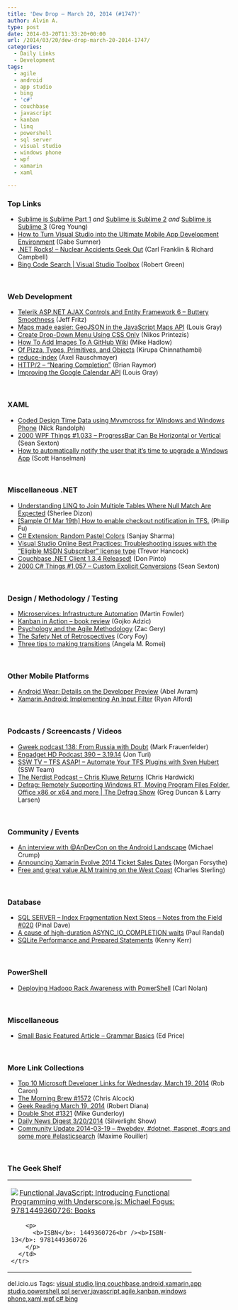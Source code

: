 ```yaml
---
title: 'Dew Drop – March 20, 2014 (#1747)'
author: Alvin A.
type: post
date: 2014-03-20T11:33:20+00:00
url: /2014/03/20/dew-drop-march-20-2014-1747/
categories:
  - Daily Links
  - Development
tags:
  - agile
  - android
  - app studio
  - bing
  - 'c#'
  - couchbase
  - javascript
  - kanban
  - linq
  - powershell
  - sql server
  - visual studio
  - windows phone
  - wpf
  - xamarin
  - xaml

---
```

### <a name="top"></a>Top Links

  * <a href="http://feedproxy.google.com/~r/CodeBetter/~3/6ZbN4TV8ieo/" target="_blank">Sublime is Sublime Part 1</a> _and_ <a href="http://feedproxy.google.com/~r/CodeBetter/~3/Dya8ZKFP538/" target="_blank">Sublime is Sublime 2</a> _and_ <a href="http://feedproxy.google.com/~r/CodeBetter/~3/aJ-ksaNZnfk/" target="_blank">Sublime is Sublime 3</a> (Greg Young)
  * <a href="http://feedproxy.google.com/~r/Telerik/~3/yfp-BE8hxyA/how-to-turn-visual-studio-into-the-ultimate-mobile-app-development-environment" target="_blank">How to Turn Visual Studio into the Ultimate Mobile App Development Environment</a> (Gabe Sumner)
  * <a href="http://www.dotnetrocks.com/default.aspx?ShowNum=960" target="_blank">.NET Rocks! &#8211; Nuclear Accidents Geek Out</a> (Carl Franklin & Richard Campbell)
  * <a href="http://channel9.msdn.com/Shows/Visual-Studio-Toolbox/Bing-Code-Search" target="_blank">Bing Code Search | Visual Studio Toolbox</a> (Robert Green)

&nbsp;

### <a name="web"></a>Web Development

  * <a href="http://feedproxy.google.com/~r/Telerik/~3/N-ZbdYog4NQ/asp-net-ajax-controls-entity-framework-6" target="_blank">Telerik ASP.NET AJAX Controls and Entity Framework 6 &#8211; Buttery Smoothness</a> (Jeff Fritz)
  * <a href="http://feedproxy.google.com/~r/GDBcode/~3/8gYQ4aPBeE0/maps-made-easier-geojson-in-javascript.html" target="_blank">Maps made easier: GeoJSON in the JavaScript Maps API</a> (Louis Gray)
  * <a href="http://java.dzone.com/articles/create-drop-down-menu-using" target="_blank">Create Drop-Down Menu Using CSS Only</a> (Nikos Printezis)
  * <a href="http://feedproxy.google.com/~r/CodeRant/~3/qWZxwd8RhYY/how-to-add-images-to-github-wiki.html" target="_blank">How To Add Images To A GitHub Wiki</a> (Mike Hadlow)
  * <a href="http://www.kirupa.com/html5/of_pizza_types_primitives_and_objects.htm" target="_blank">Of Pizza, Types, Primitives, and Objects</a> (Kirupa Chinnathambi)
  * <a href="http://feedproxy.google.com/~r/2ality/~3/mDESk9vBnmQ/reduce-index.html" target="_blank">reduce-index</a> (Axel Rauschmayer)
  * <a href="http://msopentech.com/blog/2014/03/19/http2-nearing-completion/" target="_blank">HTTP/2 – “Nearing Completion”</a> (Brian Raymor)
  * <a href="http://feedproxy.google.com/~r/GDBcode/~3/8tnaa84OpSM/improving-google-calendar-api.html" target="_blank">Improving the Google Calendar API</a> (Louis Gray)

&nbsp;

### <a name="silverlight"></a>XAML

  * <a href="http://feedproxy.google.com/~r/NicksNetTravels/~3/w_z8sNC7vj4/post.aspx" target="_blank">Coded Design Time Data using Mvvmcross for Windows and Windows Phone</a> (Nick Randolph)
  * <a href="http://wpf.2000things.com/2014/03/20/1033-progressbar-can-be-horizontal-or-vertical/" target="_blank">2000 WPF Things #1,033 – ProgressBar Can Be Horizontal or Vertical</a> (Sean Sexton)
  * <a href="http://t.co/LvYd1x3IEa" target="_blank">How to automatically notify the user that it&#8217;s time to upgrade a Windows App</a> (Scott Hanselman)

&nbsp;

### <a name="dotnet"></a>Miscellaneous .NET

  * <a href="http://feedproxy.google.com/~r/MSSQLTips-LatestSqlServerTips/~3/mG3dDvR3urk/tip.asp" target="_blank">Understanding LINQ to Join Multiple Tables Where Null Match Are Expected</a> (Sherlee Dizon)
  * <a href="http://blogs.msdn.com/b/codefx/archive/2014/03/20/sample-of-mar-19th-how-to-enable-checkout-notification-in-tfs.aspx" target="_blank">[Sample Of Mar 19th] How to enable checkout notification in TFS.</a> (Philip Fu)
  * <a href="http://sharpsnippets.wordpress.com/2014/03/20/c-extension-random-pastel-colors/" target="_blank">C# Extension: Random Pastel Colors</a> (Sanjay Sharma)
  * <a href="http://blogs.msdn.com/b/visualstudioalm/archive/2014/03/19/visual-studio-online-best-practices-troubleshooting-issues-with-the-quot-eligible-msdn-subscriber-license-type.aspx" target="_blank">Visual Studio Online Best Practices: Troubleshooting issues with the &#8220;Eligible MSDN Subscriber” license type</a> (Trevor Hancock)
  * <a href="http://feeds.dzone.com/~r/zones/dotnet/~3/5tEyAXUuI9g/couchbase-net-client-134" target="_blank">Couchbase .NET Client 1.3.4 Released!</a> (Don Pinto)
  * <a href="http://csharp.2000things.com/2014/03/20/1057-custom-explicit-conversions/" target="_blank">2000 C# Things #1,057 – Custom Explicit Conversions</a> (Sean Sexton)

&nbsp;

### <a name="design"></a>Design / Methodology / Testing

  * <a href="http://martinfowler.com/articles/microservices.html#InfrastructureAutomation" target="_blank">Microservices: Infrastructure Automation</a> (Martin Fowler)
  * <a href="http://gojko.net/2014/03/20/kanban-in-action-book-review/" target="_blank">Kanban in Action – book review</a> (Gojko Adzic)
  * <a href="http://feeds.dzone.com/~r/zones/css/~3/4BD_Lc5GqzY/psychology-and-agile" target="_blank">Psychology and the Agile Methodology</a> (Zac Gery)
  * <a href="http://blog.coryfoy.com/2014/03/the-safety-net-of-retrospectives/" target="_blank">The Safety Net of Retrospectives</a> (Cory Foy)
  * <a href="http://feeds.microsoftjobsblog.com/~r/MicrosoftJobsBlog/~3/euWPBRaDeog/" target="_blank">Three tips to making transitions</a> (Angela M. Romei)

&nbsp;

### <a name="mobile"></a>Other Mobile Platforms

  * <a href="http://www.infoq.com/news/2014/03/android-wear?utm_campaign=infoq_content&utm_source=infoq&utm_medium=feed&utm_term=global" target="_blank">Android Wear: Details on the Developer Preview</a> (Abel Avram)
  * <a href="http://feeds.dzone.com/~r/zones/architects/~3/m5tE_JLoJh8/xamarinandroid-implementing" target="_blank">Xamarin.Android: Implementing An Input Filter</a> (Ryan Alford)

&nbsp;

### <a name="podcasts"></a>Podcasts / Screencasts / Videos

  * <a href="http://gweek.libsyn.com/gweek-podcast-138-from-russia-with-doubt" target="_blank">Gweek podcast 138: From Russia with Doubt</a> (Mark Frauenfelder)
  * <a href="http://www.engadget.com/2014/03/19/engadget-hd-podcast-390/?ncid=rss_truncated" target="_blank">Engadget HD Podcast 390 &#8211; 3.19.14</a> (Jon Turi)
  * <a href="http://tv.ssw.com/5123/tfs-asap-automate-tfs-plugins-sven-hubert" target="_blank">SSW TV &#8211; TFS ASAP! – Automate Your TFS Plugins with Sven Hubert</a> (SSW Team)
  * <a href="http://nerdist.libsyn.com/chris-kluwe-returns" target="_blank">The Nerdist Podcast &#8211; Chris Kluwe Returns</a> (Chris Hardwick)
  * <a href="http://channel9.msdn.com/Shows/The-Defrag-Show/Defrag-Remotely-Supporting-Windows-RT-Moving-Program-Files-Folder-Office-x86-or-x64-and-more" target="_blank">Defrag: Remotely Supporting Windows RT, Moving Program Files Folder, Office x86 or x64 and more | The Defrag Show</a> (Greg Duncan & Larry Larsen)

&nbsp;

### <a name="events"></a>Community / Events

  * <a href="http://feedproxy.google.com/~r/MichaelCrump/~3/A1KbEYrk-0c/an-interview-with-andevcon-on-the-android-landscape" target="_blank">An interview with @AnDevCon on the Android Landscape</a> (Michael Crump)
  * <a href="http://blog.xamarin.com/announcing-xamarin-evolve-2014-ticket-sales-dates/" target="_blank">Announcing Xamarin Evolve 2014 Ticket Sales Dates</a> (Morgan Forsythe)
  * <a href="http://blogs.msdn.com/b/visualstudioalm/archive/2014/03/19/free-and-great-value-alm-training-on-the-west-coast.aspx" target="_blank">Free and great value ALM training on the West Coast</a> (Charles Sterling)

&nbsp;

### <a name="sql"></a>Database

  * <a href="http://blog.sqlauthority.com/2014/03/20/sql-server-index-fragmentation-next-steps-notes-from-the-field-020/" target="_blank">SQL SERVER – Index Fragmentation Next Steps – Notes from the Field #020</a> (Pinal Dave)
  * <a href="http://feedproxy.google.com/~r/PaulSRandal/~3/zKwKARuhvJs/" target="_blank">A cause of high-duration ASYNC_IO_COMPLETION waits</a> (Paul Randal)
  * <a href="http://visualstudiomagazine.com/articles/2014/03/01/sqlite-performance-and-prepared-statements.aspx" target="_blank">SQLite Performance and Prepared Statements</a> (Kenny Kerr)

&nbsp;

### <a name="ps"></a>PowerShell

  * <a href="http://blogs.msdn.com/b/carlnol/archive/2014/03/19/deploying-hadoop-rack-awareness-with-powershell.aspx" target="_blank">Deploying Hadoop Rack Awareness with PowerShell</a> (Carl Nolan)

&nbsp;

### <a name="misc"></a>Miscellaneous

  * <a href="http://blogs.msdn.com/b/smallbasic/archive/2014/03/19/small-basic-featured-article-grammar-basics.aspx" target="_blank">Small Basic Featured Article &#8211; Grammar Basics</a> (Ed Price)

&nbsp;

### <a name="links"></a>More Link Collections

  * <a href="http://blogs.msdn.com/b/robcaron/archive/2014/03/19/top-10-microsoft-developer-links-for-wednesday-march-19-2014.aspx" target="_blank">Top 10 Microsoft Developer Links for Wednesday, March 19, 2014</a> (Rob Caron)
  * <a href="http://feedproxy.google.com/~r/ReflectivePerspective/~3/KBPPVzqyMDw/" target="_blank">The Morning Brew #1572</a> (Chris Alcock)
  * <a href="http://feeds.regulargeek.com/~r/RegularGeek/~3/WoDoDQOrGCQ/" target="_blank">Geek Reading March 19, 2014</a> (Robert Diana)
  * <a href="http://afreshcup.com/home/2014/3/20/double-shot-1321.html" target="_blank">Double Shot #1321</a> (Mike Gunderloy)
  * <a href="http://feedproxy.google.com/~r/silverlightshow/~3/tcCq57Wnwnk/Daily-News-Digest-3-20-2014.aspx" target="_blank">Daily News Digest 3/20/2014</a> (Silverlight Show)
  * <a href="http://blog.decayingcode.com/post/Community-Update-2014-03-19-webdev-dotnet-aspnet-cqrs-and-some-more-elasticsearch" target="_blank">Community Update 2014-03-19 – #webdev, #dotnet, #aspnet, #cqrs and some more #elasticsearch</a> (Maxime Rouiller)

&nbsp;

### <a name="shelf"></a>The Geek Shelf

<div id="scid:7dc1bd33-94bd-46fd-a20b-0131235bcd47:6e85bedd-7a9f-422c-bec8-ca63c2d0c503" class="wlWriterEditableSmartContent" style="float: none; padding-bottom: 0px; padding-top: 0px; padding-left: 0px; margin: 0px; display: inline; padding-right: 0px">
  <table cellspacing="0" cellpadding="2" width="400" border="0" unselectable="on">
    <tr>
      <td valign="top" width="400">
        <p>
          <a title="Functional JavaScript: Introducing Functional Programming with Underscore.js: Michael Fogus: 9781449360726: Books" href="http://www.amazon.com/exec/obidos/ASIN/1449360726/alvinashcraft-20"><img data-recalc-dims="1" decoding="async" src="https://i0.wp.com/images.amazon.com/images/P/1449360726.01.MZZZZZZZ.jpg?w=660" border="0" align="left" style="float:left" />Functional JavaScript: Introducing Functional Programming with Underscore.js: Michael Fogus: 9781449360726: Books</a>
        </p>
        
        <p>
          <b>ISBN</b>: 1449360726<br /><b>ISBN-13</b>: 9781449360726
        </p>
      </td>
    </tr>
  </table>
</div>

<div id="scid:0767317B-992E-4b12-91E0-4F059A8CECA8:9ca415f3-64c6-4c6c-ae72-c92ce8bfab28" class="wlWriterEditableSmartContent" style="float: none; padding-bottom: 0px; padding-top: 0px; padding-left: 0px; margin: 0px; display: inline; padding-right: 0px">
  del.icio.us Tags: <a href="http://del.icio.us/popular/visual+studio" rel="tag">visual studio</a>,<a href="http://del.icio.us/popular/linq" rel="tag">linq</a>,<a href="http://del.icio.us/popular/couchbase" rel="tag">couchbase</a>,<a href="http://del.icio.us/popular/android" rel="tag">android</a>,<a href="http://del.icio.us/popular/xamarin" rel="tag">xamarin</a>,<a href="http://del.icio.us/popular/app+studio" rel="tag">app studio</a>,<a href="http://del.icio.us/popular/powershell" rel="tag">powershell</a>,<a href="http://del.icio.us/popular/sql+server" rel="tag">sql server</a>,<a href="http://del.icio.us/popular/javascript" rel="tag">javascript</a>,<a href="http://del.icio.us/popular/agile" rel="tag">agile</a>,<a href="http://del.icio.us/popular/kanban" rel="tag">kanban</a>,<a href="http://del.icio.us/popular/windows+phone" rel="tag">windows phone</a>,<a href="http://del.icio.us/popular/xaml" rel="tag">xaml</a>,<a href="http://del.icio.us/popular/wpf" rel="tag">wpf</a>,<a href="http://del.icio.us/popular/c%23" rel="tag">c#</a>,<a href="http://del.icio.us/popular/bing" rel="tag">bing</a>
</div>